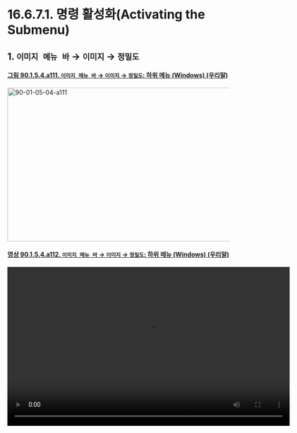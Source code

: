 # 16.6.7.1. 명령 활성화(Activating the Submenu)

## 1. `이미지 메뉴 바` → `이미지` → `정밀도`

<a id="90-01-05-04-a111"></a>

#### [그림 90.1.5.4.a111. `이미지 메뉴 바` → `이미지` → `정밀도`: 하위 메뉴 (Windows) (우리말)](./90-01-05-04-precision.md#90-01-05-04-a111)
<img width="568" height="348" alt="90-01-05-04-a111" src="https://github.com/user-attachments/assets/d8cd0045-f68f-4060-9aca-22502908a79e" />

<a id="90-01-05-04-a112"></a>

#### [영상 90.1.5.4.a112. `이미지 메뉴 바` → `이미지` → `정밀도`: 하위 메뉴 (Windows) (우리말)](./90-01-05-04-precision.md#90-01-05-04-a112)
<video controls="controls" width="640" height="360" src="https://github.com/user-attachments/assets/e22f6c91-c81c-4973-a477-cf66d8c5a812"></video>